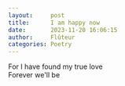 ```yaml
---
layout:     post
title:      I am happy now
date:       2023-11-20 16:06:15 
author:     Flûteur
categories: Poetry
---
```

For I have found my true love
<br>
Forever we'll be